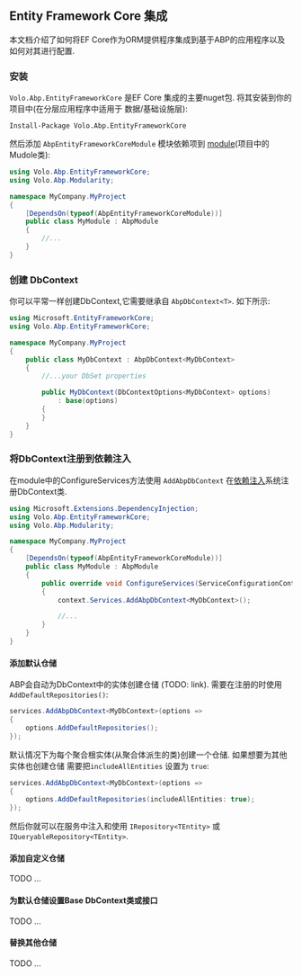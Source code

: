 ## Entity Framework Core 集成

本文档介绍了如何将EF Core作为ORM提供程序集成到基于ABP的应用程序以及如何对其进行配置.

### 安装

`Volo.Abp.EntityFrameworkCore` 是EF Core 集成的主要nuget包. 将其安装到你的项目中(在分层应用程序中适用于 数据/基础设施层):

```
Install-Package Volo.Abp.EntityFrameworkCore
```

然后添加 `AbpEntityFrameworkCoreModule` 模块依赖项到 [module](Module-Development-Basics.cn.md)(项目中的Mudole类):

````C#
using Volo.Abp.EntityFrameworkCore;
using Volo.Abp.Modularity;

namespace MyCompany.MyProject
{
    [DependsOn(typeof(AbpEntityFrameworkCoreModule))]
    public class MyModule : AbpModule
    {
        //...
    }
}
````

### 创建 DbContext

你可以平常一样创建DbContext,它需要继承自 `AbpDbContext<T>`. 如下所示:

````C#
using Microsoft.EntityFrameworkCore;
using Volo.Abp.EntityFrameworkCore;

namespace MyCompany.MyProject
{
    public class MyDbContext : AbpDbContext<MyDbContext>
    {
        //...your DbSet properties

        public MyDbContext(DbContextOptions<MyDbContext> options)
            : base(options)
        {
        }
    }
}
````

### 将DbContext注册到依赖注入

在module中的ConfigureServices方法使用 `AddAbpDbContext` 在[依赖注入](Dependency-Injection.md)系统注册DbContext类.

````C#
using Microsoft.Extensions.DependencyInjection;
using Volo.Abp.EntityFrameworkCore;
using Volo.Abp.Modularity;

namespace MyCompany.MyProject
{
    [DependsOn(typeof(AbpEntityFrameworkCoreModule))]
    public class MyModule : AbpModule
    {
        public override void ConfigureServices(ServiceConfigurationContext context)
        {
            context.Services.AddAbpDbContext<MyDbContext>();

            //...
        }
    }
}
````

#### 添加默认仓储

ABP会自动为DbContext中的实体创建仓储 (TODO: link). 需要在注册的时使用`AddDefaultRepositories()`:

````C#
services.AddAbpDbContext<MyDbContext>(options =>
{
    options.AddDefaultRepositories();
});
````

默认情况下为每个聚合根实体(从聚合体派生的类)创建一个仓储. 如果想要为其他实体也创建仓储
需要把`includeAllEntities` 设置为 `true`:

````C#
services.AddAbpDbContext<MyDbContext>(options =>
{
    options.AddDefaultRepositories(includeAllEntities: true);
});
````

然后你就可以在服务中注入和使用 `IRepository<TEntity>` 或 `IQueryableRepository<TEntity>`.

#### 添加自定义仓储

TODO ...

#### 为默认仓储设置Base DbContext类或接口

TODO ...

#### 替换其他仓储

TODO ...